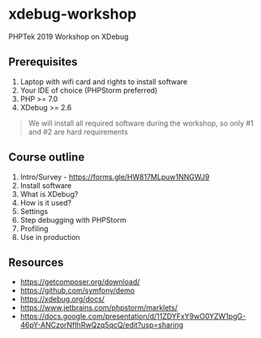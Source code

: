 # xdebug-workshop
PHPTek 2019 Workshop on XDebug

## Prerequisites
1. Laptop with wifi card and rights to install software
2. Your IDE of choice (PHPStorm preferred)
2. PHP >= 7.0
3. XDebug >= 2.6

>We will install all required software during the workshop, so only #1 and #2 are hard requirements

## Course outline
1. Intro/Survey - https://forms.gle/HW817MLpuw1NNGWJ9
2. Install software
3. What is XDebug?
4. How is it used?
5. Settings
6. Step debugging with PHPStorm
7. Profiling
8. Use in production

## Resources
- https://getcomposer.org/download/
- https://github.com/symfony/demo
- https://xdebug.org/docs/
- https://www.jetbrains.com/phpstorm/marklets/
- https://docs.google.com/presentation/d/11ZDYFxY9wO0YZW1pgG-46pY-ANCzorNfIhRwQzq5qcQ/edit?usp=sharing
